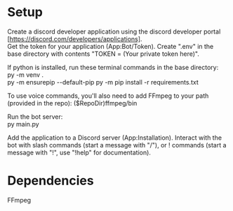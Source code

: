 # Setup
Create a discord developer application using the discord developer portal [https://discord.com/developers/applications].  
Get the token for your application (App:Bot/Token).
Create ".env" in the base directory with contents "TOKEN = (Your private token here)".  

If python is installed, run these terminal commands in the base directory:  
py -m venv .  
py -m ensurepip --default-pip
py -m pip install -r requirements.txt

To use voice commands, you'll also need to add FFmpeg to your path (provided in the repo):
($RepoDir)ffmpeg/bin

Run the bot server:  
py main.py

Add the application to a Discord server (App:Installation).
Interact with the bot with slash commands (start a message with "/"), or ! commands (start a message with "!", use "!help" for documentation).

# Dependencies
FFmpeg
